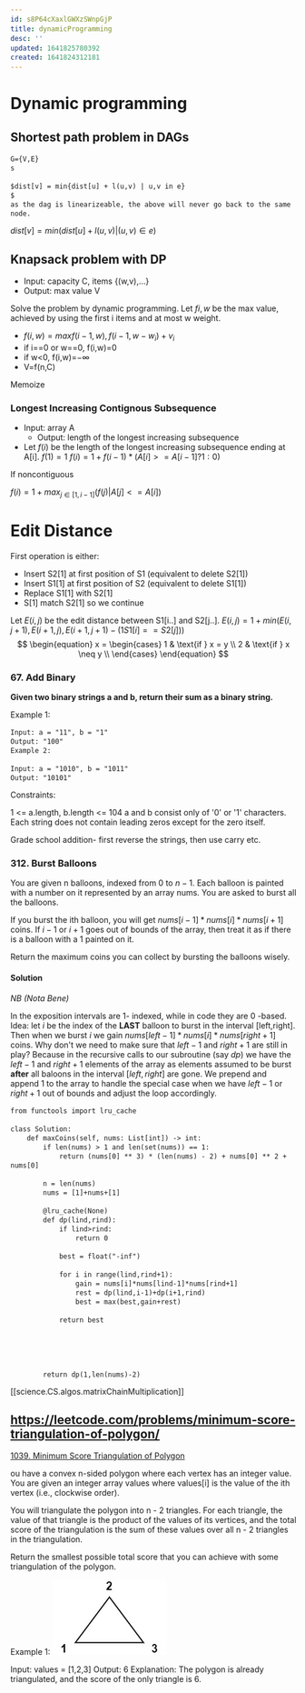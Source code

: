 ```yaml
---
id: s8P64cXaxlGWXzSWnpGjP
title: dynamicProgramming
desc: ''
updated: 1641825780392
created: 1641824312181
---
```


# Dynamic programming 
## Shortest path problem in DAGs

```
G={V,E}
s

$dist[v] = min{dist[u] + l(u,v) | u,v in e}
$
as the dag is linearizeable, the above will never go back to the same node.

```

$dist[v] = min(dist[u] + l(u,v) | (u,v) \in e)$


## Knapsack problem with DP
* Input: capacity C, items {(w,v),...}
* Output: max value V

Solve the problem by dynamic programming. Let $f{i,w}$ be the max value, achieved by using the first i items and at most w weight.

* $f(i,w) = max{f(i-1,w), f(i-1,w-w_i) + v_i}$
* if i==0 or w==0, f(i,w)=0
* if w<0, f(i,w)=$-\infty$
* V=f(n,C)
 
 Memoize

 ### Longest Increasing Contignous Subsequence
 * Input: array A
    * Output: length of the longest increasing subsequence
* Let $f(i)$ be the length of the longest increasing subsequence ending at A[i].
$f(1) = 1$
$f(i)=1+f(i-1)*(A[i]>=A[i-1] ? 1:0)$

If noncontiguous

$f(i)=1+max_{j\in [1,i-1]}(f(j)|A[j]<=A[i])$

# Edit Distance

First operation is either:
* Insert S2[1] at first position of S1 (equivalent to delete S2[1])
* Insert S1[1] at first position of S2 (equivalent to delete S1[1])
* Replace S1[1] with S2[1] 
* S[1] match S2[1] so we continue

Let $E(i,j)$ be the edit distance between S1[i..] and S2[j..].
$E(i,j)=1+min(E(i,j+1),E(i+1,j),E(i+1,j+1) - (1  S1[i]==S2[j]))$
$$
\begin{equation}
x = \begin{cases}
        1 & \text{if } x = y \\
        2 & \text{if } x \neq y \\
        \end{cases}
\end{equation}
$$


### 67. Add Binary

__Given two binary strings a and b, return their sum as a binary string.__

 

Example 1:
```
Input: a = "11", b = "1"
Output: "100"
Example 2:

Input: a = "1010", b = "1011"
Output: "10101"
```
Constraints:

1 <= a.length, b.length <= 104
a and b consist only of '0' or '1' characters.
Each string does not contain leading zeros except for the zero itself.

Grade school addition- first reverse the strings, then use carry etc.

### 312. Burst Balloons


You are given n balloons, indexed from $0$ to $n - 1$. Each balloon is painted with a number on it represented by an array nums. You are asked to burst all the balloons.

If you burst the ith balloon, you will get $nums[i - 1] * nums[i] * nums[i + 1]$ coins. If $i - 1$ or $i + 1$ goes out of bounds of the array, then treat it as if there is a balloon with a 1 painted on it.

Return the maximum coins you can collect by bursting the balloons wisely.

#### Solution 


*NB (Nota Bene)*

In the exposition intervals are 1- indexed, while in code they are 0 -based. 
Idea:
let $i$ be the index of the __LAST__ balloon to burst in the interval [left,right].
Then when we burst $i$ we gain $nums[left-1]*nums[i]*nums[right+1]$ coins.
Why don't we need to make sure that $left-1$ and $right+1$ are still in play?
Because in the recursive calls to our subroutine (say $dp$) we have the $left-1$ and $right+1$ elements of the array as elements assumed to be burst __after__ all baloons in the interval
$[left,right]$ are gone.
We prepend and append $1$ to the array to handle the special case when we have $left-1$ or $right+1$ out of bounds and adjust the loop accordingly.





```
from functools import lru_cache

class Solution:
    def maxCoins(self, nums: List[int]) -> int:
        if len(nums) > 1 and len(set(nums)) == 1:
            return (nums[0] ** 3) * (len(nums) - 2) + nums[0] ** 2 + nums[0]
        
        n = len(nums)
        nums = [1]+nums+[1]
        
        @lru_cache(None)
        def dp(lind,rind):
            if lind>rind:
                return 0

            best = float("-inf")

            for i in range(lind,rind+1):
                gain = nums[i]*nums[lind-1]*nums[rind+1]
                rest = dp(lind,i-1)+dp(i+1,rind)
                best = max(best,gain+rest)
                
            return best
                        
                    
        
        
        
        return dp(1,len(nums)-2)
```
[[science.CS.algos.matrixChainMultiplication]]

##  https://leetcode.com/problems/minimum-score-triangulation-of-polygon/

[1039. Minimum Score Triangulation of Polygon](https://leetcode.com/problems/minimum-score-triangulation-of-polygon/)

ou have a convex n-sided polygon where each vertex has an integer value. You are given an integer array values where values[i] is the value of the ith vertex (i.e., clockwise order).

You will triangulate the polygon into n - 2 triangles. For each triangle, the value of that triangle is the product of the values of its vertices, and the total score of the triangulation is the sum of these values over all n - 2 triangles in the triangulation.

Return the smallest possible total score that you can achieve with some triangulation of the polygon.

 

Example 1:
![](/assets/images/2022-01-10-15-42-44.png)

Input: values = [1,2,3]
Output: 6
Explanation: The polygon is already triangulated, and the score of the only triangle is 6.

```{python}
```


